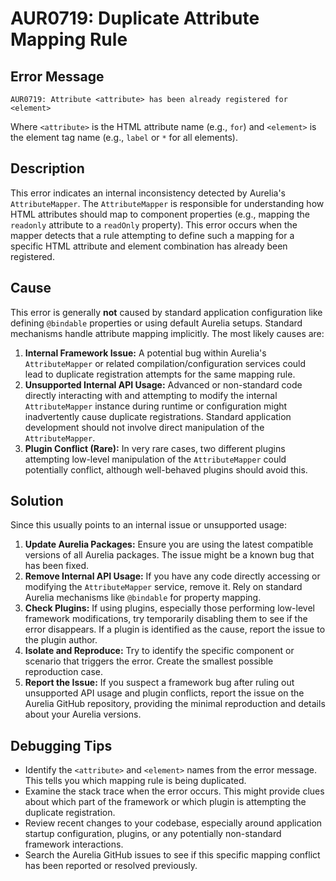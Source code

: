# AUR0719: Duplicate Attribute Mapping Rule

## Error Message

`AUR0719: Attribute <attribute> has been already registered for <element>`

Where `<attribute>` is the HTML attribute name (e.g., `for`) and `<element>` is the element tag name (e.g., `label` or `*` for all elements).

## Description

This error indicates an internal inconsistency detected by Aurelia's `AttributeMapper`. The `AttributeMapper` is responsible for understanding how HTML attributes should map to component properties (e.g., mapping the `readonly` attribute to a `readOnly` property). This error occurs when the mapper detects that a rule attempting to define such a mapping for a specific HTML attribute and element combination has already been registered.

## Cause

This error is generally **not** caused by standard application configuration like defining `@bindable` properties or using default Aurelia setups. Standard mechanisms handle attribute mapping implicitly. The most likely causes are:

1.  **Internal Framework Issue:** A potential bug within Aurelia's `AttributeMapper` or related compilation/configuration services could lead to duplicate registration attempts for the same mapping rule.
2.  **Unsupported Internal API Usage:** Advanced or non-standard code directly interacting with and attempting to modify the internal `AttributeMapper` instance during runtime or configuration might inadvertently cause duplicate registrations. Standard application development should not involve direct manipulation of the `AttributeMapper`.
3.  **Plugin Conflict (Rare):** In very rare cases, two different plugins attempting low-level manipulation of the `AttributeMapper` could potentially conflict, although well-behaved plugins should avoid this.

## Solution

Since this usually points to an internal issue or unsupported usage:

1.  **Update Aurelia Packages:** Ensure you are using the latest compatible versions of all Aurelia packages. The issue might be a known bug that has been fixed.
2.  **Remove Internal API Usage:** If you have any code directly accessing or modifying the `AttributeMapper` service, remove it. Rely on standard Aurelia mechanisms like `@bindable` for property mapping.
3.  **Check Plugins:** If using plugins, especially those performing low-level framework modifications, try temporarily disabling them to see if the error disappears. If a plugin is identified as the cause, report the issue to the plugin author.
4.  **Isolate and Reproduce:** Try to identify the specific component or scenario that triggers the error. Create the smallest possible reproduction case.
5.  **Report the Issue:** If you suspect a framework bug after ruling out unsupported API usage and plugin conflicts, report the issue on the Aurelia GitHub repository, providing the minimal reproduction and details about your Aurelia versions.

## Debugging Tips

*   Identify the `<attribute>` and `<element>` names from the error message. This tells you which mapping rule is being duplicated.
*   Examine the stack trace when the error occurs. This might provide clues about which part of the framework or which plugin is attempting the duplicate registration.
*   Review recent changes to your codebase, especially around application startup configuration, plugins, or any potentially non-standard framework interactions.
*   Search the Aurelia GitHub issues to see if this specific mapping conflict has been reported or resolved previously.
